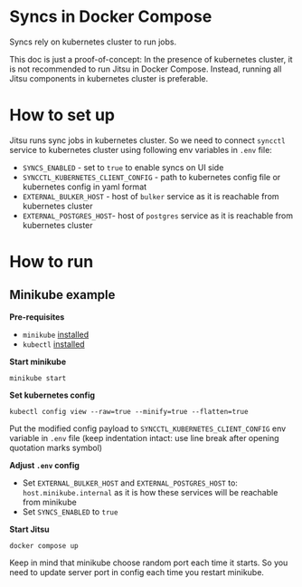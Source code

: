 # Syncs in Docker Compose

Syncs rely on kubernetes cluster to run jobs.

This doc is just a proof-of-concept:
In the presence of kubernetes cluster, it is not recommended to run Jitsu in Docker Compose. Instead, running all Jitsu components in kubernetes cluster is preferable.

# How to set up

Jitsu runs sync jobs in kubernetes cluster. So we need to connect `syncctl` service to kubernetes cluster using following env variables in `.env` file:

* `SYNCS_ENABLED` - set to `true` to enable syncs on UI side
* `SYNCCTL_KUBERNETES_CLIENT_CONFIG` - path to kubernetes config file or kubernetes config in yaml format
* `EXTERNAL_BULKER_HOST` - host of `bulker` service as it is reachable from kubernetes cluster
* `EXTERNAL_POSTGRES_HOST`- host of `postgres` service as it is reachable from kubernetes cluster

# How to run

## Minikube example

**Pre-requisites**

* `minikube` [installed](https://minikube.sigs.k8s.io/docs/start/)
* `kubectl` [installed](https://kubernetes.io/docs/tasks/tools/)

**Start minikube**

```shell
minikube start
```

**Set kubernetes config**

```shell
kubectl config view --raw=true --minify=true --flatten=true
```
Put the modified config payload to `SYNCCTL_KUBERNETES_CLIENT_CONFIG` env variable in `.env` file (keep indentation intact: use line break after opening quotation marks symbol)

**Adjust `.env` config**

* Set `EXTERNAL_BULKER_HOST` and `EXTERNAL_POSTGRES_HOST` to: `host.minikube.internal` as it is how these services will be reachable from minikube
* Set `SYNCS_ENABLED` to `true`

**Start Jitsu**

```shell
docker compose up
```

Keep in mind that minikube choose random port each time it starts.
So you need to update server port in config each time you restart minikube.
